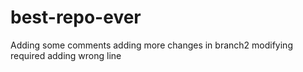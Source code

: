 # best-repo-ever

Adding some comments
adding more changes in branch2
modifying required
adding wrong line